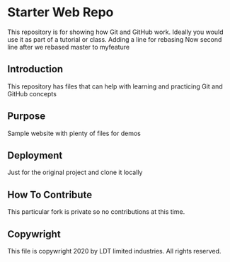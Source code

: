 # Starter Web Repo

This repository is for showing how Git and GitHub work. Ideally you would use it as part of a tutorial or class.
Adding a line for rebasing
Now second line after we rebased master to myfeature

## Introduction

This repository has files that can help with learning and practicing Git and GitHub concepts

## Purpose

Sample website with plenty of files for demos

## Deployment

Just for the original project and clone it locally


## How To Contribute

This particular fork is private so no contributions at this time.

## Copywright

This file is copywright 2020 by LDT limited industries. All rights reserved.

